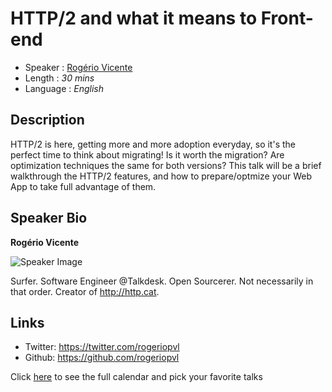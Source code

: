 HTTP/2 and what it means to Front-end
========================

* Speaker   : [Rogério Vicente](https://pixels.camp/rogeriopvl)
* Length    : *30 mins*
* Language  : *English*

Description
-----------

HTTP/2 is here, getting more and more adoption everyday, so it's the perfect time to think about migrating! Is it worth the migration? Are optimization techniques the same for both versions? This talk will be a brief walkthrough the HTTP/2 features, and how to prepare/optmize your Web App to take full advantage of them.

Speaker Bio
-----------

**Rogério Vicente**

![Speaker Image](https://avatars2.githubusercontent.com/u/38240?v=4&s=460)

Surfer. Software Engineer @Talkdesk. Open Sourcerer. Not necessarily in that order. Creator of http://http.cat.

Links
-----

* Twitter: https://twitter.com/rogeriopvl
* Github: https://github.com/rogeriopvl

Click [here][1] to see the full calendar and pick your favorite talks

[1]: https://pixels.camp/schedule/
